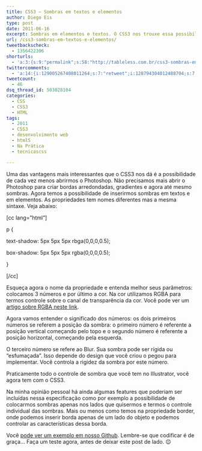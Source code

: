 ```yaml
---
title: CSS3 – Sombras em textos e elementos
author: Diego Eis
type: post
date: 2011-06-16
excerpt: Sombras em elementos e textos. O CSS3 nos trouxe essa possibilidade. Saiba como funciona as propriedades text-shadow e box-shadow.
url: /css3-sombras-em-textos-e-elementos/
tweetbackscheck:
  - 1356422306
shorturls:
  - 'a:3:{s:9:"permalink";s:58:"http://tableless.com.br/css3-sombras-em-textos-e-elementos";s:7:"tinyurl";s:26:"http://tinyurl.com/3rhtmzp";s:4:"isgd";s:19:"http://is.gd/yAiUvJ";}'
twittercomments:
  - 'a:14:{i:129005267408011264;s:7:"retweet";i:128794304012488704;s:7:"retweet";i:128782801267990528;s:7:"retweet";i:128781696266014720;s:7:"retweet";i:128775883149418496;s:7:"retweet";i:128749204188307456;s:7:"retweet";i:128728147079331840;s:7:"retweet";i:128697006494453761;s:7:"retweet";i:155326084773191680;s:7:"retweet";i:155104929781002240;s:7:"retweet";i:155059206842630146;s:7:"retweet";i:155041493973864448;s:7:"retweet";i:155039139656507393;s:7:"retweet";i:169916200808222721;s:7:"retweet";}'
tweetcount:
  - 46
dsq_thread_id: 503028104
categories:
  - CSS
  - CSS3
  - HTML
tags:
  - 2011
  - CSS3
  - desenvolvimento web
  - html5
  - Na Prática
  - tecnicascss

---
```

Uma das vantagens mais interessantes que o CSS3 nos dá é a possibilidade de cada vez menos abrirmos o Photoshop. Não precisamos mais abrir o Photoshop para criar bordas arredondadas, gradientes e agora até mesmo sombras. Agora temos a possibilidade de inserirmos sombras em textos e em elementos. As propriedades tem nomes diferentes mas a mesma sintaxe. Veja abaixo:

[cc lang=&#8221;html&#8221;]
  
p {
      
text-shadow: 5px 5px 5px rbga(0,0,0,0.5);
      
box-shadow: 5px 5px 5px rgba(0,0,0,0.5);
  
}
  
[/cc]

Esqueça agora o nome da propriedade e entenda melhor seus parâmetros: colocamos 3 números e por último a cor. Na cor utilizamos RGBA para termos controle sobre o canal de transparência da cor. Você pode ver um [artigo sobre RGBA neste link][1].

Agora vamos entender o significado dos números: os dois primeiros números se referem a posição da sombra: o primeiro número é referente a posição vertical começando pelo topo e o segundo número é referente a posição horizontal, começando pela esquerda. 

O terceiro número se refere ao Blur. Sua sombra pode ser rígida ou &#8220;esfumaçada&#8221;. Isso depende do design que você criou o pegou para implementar. Você controla a rigidez da sombra por este número. 

Praticamente todo o controle de sombra que você tem no Illustrator, você agora tem com o CSS3.

Na minha opinião pessoal há ainda algumas features que poderiam ser incluídas nessa especificação como por exemplo a possibilidade de colocarmos sombras apenas nos lados que quisermos e termos o controle individual das sombras. Mais ou menos como temos na propriedade border, onde podemos inserir borda apenas de um lado do objeto e podemos controlar as características dessa borda.

Você [pode ver um exemplo em nosso Github][2]. Lembre-se que codificar é de graça&#8230; Faça um teste agora, antes de deixar este post de lado. 😉

 [1]: http://tableless.com.br/css3-breve-introducao-a-rgba "Entenda como funciona o RGBA"
 [2]: http://tableless.github.com/exemplos/css3-shadow.html "Exemplo de sombra com CSS3"